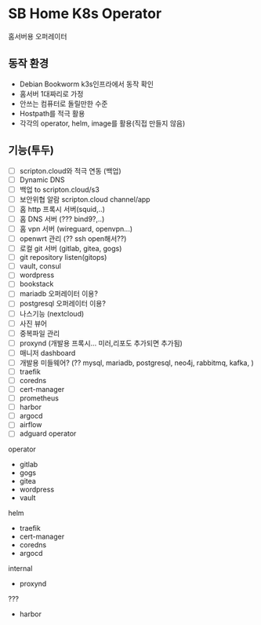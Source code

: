 # SB Home K8s Operator

홈서버용 오퍼레이터

## 동작 환경
- Debian Bookworm k3s인프라에서 동작 확인
- 홈서버 1대짜리로 가정
- 안쓰는 컴퓨터로 돌릴만한 수준
- Hostpath를 적극 활용
- 각각의 operator, helm, image를 활용(직접 만들지 않음)

## 기능(투두)
- [ ] scripton.cloud와 적극 연동 (백업)
- [ ] Dynamic DNS
- [ ] 백업 to scripton.cloud/s3
- [ ] 보안위협 알람 scripton.cloud channel/app
- [ ] 홈 http 프록시 서버(squid,..)
- [ ] 홈 DNS 서버 (??? bind9?,..)
- [ ] 홈 vpn 서버 (wireguard, openvpn...)
- [ ] openwrt 관리 (?? ssh open해서??)
- [ ] 로컬 git 서버 (gitlab, gitea, gogs)
- [ ] git repository listen(gitops)
- [ ] vault, consul
- [ ] wordpress
- [ ] bookstack
- [ ] mariadb 오퍼레이터 이용?
- [ ] postgresql 오퍼레이터 이용?
- [ ] 나스기능 (nextcloud)
- [ ] 사진 뷰어
- [ ] 중복파일 관리
- [ ] proxynd (개발용 프록시... 미러,리포도 추가되면 추가됨)
- [ ] 매니저 dashboard
- [ ] 개발용 미들웨어? (?? mysql, mariadb, postgresql, neo4j, rabbitmq, kafka, )
- [ ] traefik
- [ ] coredns
- [ ] cert-manager
- [ ] prometheus
- [ ] harbor
- [ ] argocd
- [ ] airflow
- [ ] adguard operator

operator
- gitlab
- gogs
- gitea
- wordpress
- vault

helm
- traefik
- cert-manager
- coredns
- argocd

internal
- proxynd

???
- harbor
